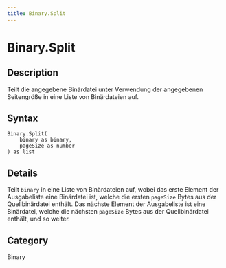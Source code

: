 ```yaml
---
title: Binary.Split
---
```


# Binary.Split


## Description

Teilt die angegebene Binärdatei unter Verwendung der angegebenen Seitengröße in eine Liste von Binärdateien auf.


## Syntax

```powerquery
Binary.Split(
    binary as binary,
    pageSize as number
) as list
```


## Details

Teilt <code>binary</code> in eine Liste von Binärdateien auf, wobei das erste Element der Ausgabeliste eine Binärdatei ist, welche die ersten <code>pageSize</code> Bytes aus    der Quellbinärdatei enthält. Das nächste Element der Ausgabeliste ist eine Binärdatei, welche die nächsten <code>pageSize</code> Bytes aus der Quellbinärdatei enthält, und so weiter.



## Category
Binary
